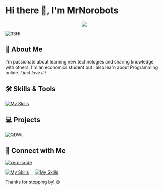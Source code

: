 # Hi there 👋, I'm MrNorobots
<p align="center">
  <img src="https://readme-typing-svg.demolab.com/?lines=I'M+MrNorobots;Software+Engineering+Student; economics+graduate!&font=Fira%20Code&center=true&width=380&height=50&duration=4000&pause=1000">
</p>



![33HI](https://user-images.githubusercontent.com/125509450/222301350-99392611-b89f-4bfb-945b-f309bd54c83f.gif)



## 🚀 About Me

I'm passionate about learning new technologies and sharing knowledge with others, I'm an economics student but i also learn about Programming online. *I just love it !* 

## 🛠️ Skills & Tools
[![My Skills](https://skills.thijs.gg/icons?i=java,kotlin,nodejs,c,git,html,py,figma&theme=light)](https://skills.thijs.gg)

## 💻 Projects


![QDWt](https://user-images.githubusercontent.com/125509450/222270382-6f74f864-0185-4618-bae9-7fc6104576c3.gif)

## 🤝 Connect with Me

[![xero-code](https://user-images.githubusercontent.com/125509450/222269094-e6a7af3c-187a-408d-a02d-8b977bfcaa94.gif)](https://i.gifer.com/4JZ4.gif)

[![My Skills](https://skills.thijs.gg/icons?i=twitter&theme=light)](https://twitter.com/xCODE_NABIL/)___[![My Skills](https://skills.thijs.gg/icons?i=instagram&theme=light)](https://instagram.com/uptown_vibe777)

Thanks for stopping by! 😄
